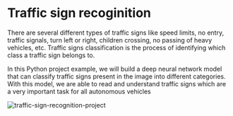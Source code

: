 # Traffic sign recoginition
There are several different types of traffic signs like speed limits, no entry, traffic signals, turn left or right, children crossing, no passing of heavy vehicles, etc. Traffic signs classification is the process of identifying which class a traffic sign belongs to.

In this Python project example, we will build a deep neural network model that can classify traffic signs present in the image into different categories. With this model, we are able to read and understand traffic signs which are a very important task for all autonomous vehicles

![traffic-sign-recognition-project](https://user-images.githubusercontent.com/72688106/167062980-c8a6cb03-b868-4366-a896-df194cdf393e.gif)
